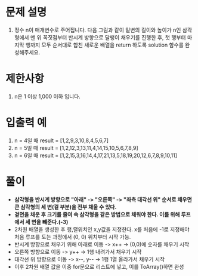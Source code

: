 # 문제 설명

1. 정수 n이 매개변수로 주어집니다. 다음 그림과 같이 밑변의 길이와 높이가 n인 삼각형에서 맨 위 꼭짓점부터 반시계 방향으로 달팽이 채우기를 진행한 후, 첫 행부터 마지막 행까지 모두 순서대로 합친 새로운 배열을 return 하도록 solution 함수를 완성해주세요.

# 제한사항

1. n은 1 이상 1,000 이하 입니다.

# 입출력 예

1. n = 4일 때 result = [1,2,9,3,10,8,4,5,6,7]
2. n = 5일 때 result = [1,2,12,3,13,11,4,14,15,10,5,6,7,8,9]
3. n = 6일 때 result = [1,2,15,3,16,14,4,17,21,13,5,18,19,20,12,6,7,8,9,10,11]

# 풀이

- **삼각형을 반시계 방향으로 "아래" -> "오른쪽" -> "좌측 대각선 위" 순서로 채우면 큰 삼각형의 세 변(겉 부분)을 전부 채울 수 있다.**
- **겉면을 채운 후 크기를 줄여 속 삼각형을 같은 방법으로 채워야 한다. 이를 위해 루프에서 세 변을 뺴준다.(-3)**
- 2차원 배열을 생성한 후 행,렬위치인 x,y값을 지정한다. x를 처음에 -1로 지정해야 처음 루프를 도는 과정에서 (0, 0) 위치부터 시작 가능.
- 반시계 방향으로 채우기 위해 아래로 이동 -> x++ -> (0,0)에 숫자를 채우기 시작
- 오른쪽 방향으로 이동 -> y++ -> 1행 내려가서 채우기 시작
- 대각선 위 방향으로 이동 -> x--, y-- -> 1행 1열 올라가서 채우기 시작
- 이후 2차원 배열 값을 이중 for문으로 리스트에 넣고, 이를 ToArray()하면 완성